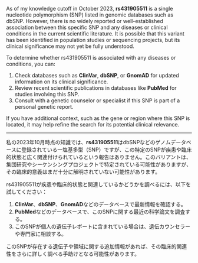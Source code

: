 As of my knowledge cutoff in October 2023, **rs431905511** is a single nucleotide polymorphism (SNP) listed in genomic databases such as dbSNP. However, there is no widely reported or well-established association between this specific SNP and any diseases or clinical conditions in the current scientific literature. It is possible that this variant has been identified in population studies or sequencing projects, but its clinical significance may not yet be fully understood.

To determine whether rs431905511 is associated with any diseases or conditions, you can:

1. Check databases such as **ClinVar**, **dbSNP**, or **GnomAD** for updated information on its clinical significance.
2. Review recent scientific publications in databases like **PubMed** for studies involving this SNP.
3. Consult with a genetic counselor or specialist if this SNP is part of a personal genetic report.

If you have additional context, such as the gene or region where this SNP is located, it may help refine the search for its potential clinical relevance.

---

私の2023年10月時点の知識では、**rs431905511**はdbSNPなどのゲノムデータベースに登録されている一塩基多型（SNP）ですが、この特定のSNPが疾患や臨床的状態と広く関連付けられているという報告はありません。このバリアントは、集団研究やシーケンシングプロジェクトで特定されている可能性がありますが、その臨床的意義はまだ十分に解明されていない可能性があります。

rs431905511が疾患や臨床的状態と関連しているかどうかを調べるには、以下を試してください：

1. **ClinVar**、**dbSNP**、**GnomAD**などのデータベースで最新情報を確認する。
2. **PubMed**などのデータベースで、このSNPに関する最近の科学論文を調査する。
3. このSNPが個人の遺伝子レポートに含まれている場合は、遺伝カウンセラーや専門家に相談する。

このSNPが存在する遺伝子や領域に関する追加情報があれば、その臨床的関連性をさらに詳しく調べる手助けとなる可能性があります。